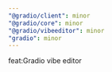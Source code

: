 ```yaml
---
"@gradio/client": minor
"@gradio/core": minor
"@gradio/vibeeditor": minor
"gradio": minor
---
```


feat:Gradio vibe editor
